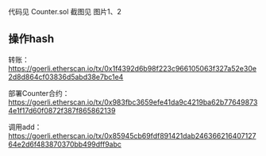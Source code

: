 代码见 Counter.sol
截图见 图片1、2

## 操作hash
转账：https://goerli.etherscan.io/tx/0x1f4392d6b98f223c966105063f327a52e30e2d8d864cf03836d5abd38e7bc1e4

部署Counter合约： https://goerli.etherscan.io/tx/0x983fbc3659efe41da9c4219ba62b776498734e1f17d60f0872f387f865862139

调用add：https://goerli.etherscan.io/tx/0x85945cb69fdf891421dab24636621640712764e2d6f483870370bb499dff9abc
